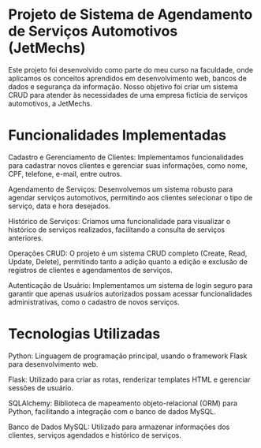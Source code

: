 # Projeto de Sistema de Agendamento de Serviços Automotivos (JetMechs)
Este projeto foi desenvolvido como parte do meu curso na faculdade, onde aplicamos os conceitos aprendidos em desenvolvimento web, bancos de dados e segurança da informação. Nosso objetivo foi criar um sistema CRUD para atender às necessidades de uma empresa fictícia de serviços automotivos, a JetMechs.

# Funcionalidades Implementadas

Cadastro e Gerenciamento de Clientes: Implementamos funcionalidades para cadastrar novos clientes e gerenciar suas informações, como nome, CPF, telefone, e-mail, entre outros.

Agendamento de Serviços: Desenvolvemos um sistema robusto para agendar serviços automotivos, permitindo aos clientes selecionar o tipo de serviço, data e hora desejados.

Histórico de Serviços: Criamos uma funcionalidade para visualizar o histórico de serviços realizados, facilitando a consulta de serviços anteriores.

Operações CRUD: O projeto é um sistema CRUD completo (Create, Read, Update, Delete), permitindo tanto a adição quanto a edição e exclusão de registros de clientes e agendamentos de serviços.

Autenticação de Usuário: Implementamos um sistema de login seguro para garantir que apenas usuários autorizados possam acessar funcionalidades administrativas, como o cadastro de novos serviços.

# Tecnologias Utilizadas

Python: Linguagem de programação principal, usando o framework Flask para desenvolvimento web.

Flask: Utilizado para criar as rotas, renderizar templates HTML e gerenciar sessões de usuário.

SQLAlchemy: Biblioteca de mapeamento objeto-relacional (ORM) para Python, facilitando a integração com o banco de dados MySQL.

Banco de Dados MySQL: Utilizado para armazenar informações dos clientes, serviços agendados e histórico de serviços.
